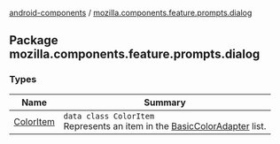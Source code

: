 [android-components](../index.md) / [mozilla.components.feature.prompts.dialog](./index.md)

## Package mozilla.components.feature.prompts.dialog

### Types

| Name | Summary |
|---|---|
| [ColorItem](-color-item/index.md) | `data class ColorItem`<br>Represents an item in the [BasicColorAdapter](#) list. |
